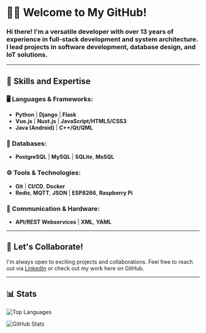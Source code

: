 # 👨‍💻 Welcome to My GitHub!

### Hi there! I'm a versatile developer with over 13 years of experience in full-stack development and system architecture. I lead projects in software development, database design, and IoT solutions.

---

## 🚀 Skills and Expertise

### 🖥️ Languages & Frameworks:
- **Python** | **Django** | **Flask**
- **Vue.js** | **Nuxt.js** | **JavaScript/HTML5/CSS3**
- **Java (Android)** | **C++/Qt/QML**
 
### 💾 Databases:
- **PostgreSQL** | **MySQL** | **SQLite**, **MsSQL**

### ⚙️ Tools & Technologies:
- **Git** | **CI/CD**, **Docker**
- **Redis**, **MQTT**, **JSON** | **ESP8266**, **Raspberry Pi**

### 🔧 Communication & Hardware:
- **API/REST Webservices** | **XML**, **YAML**

---

## 🤝 Let's Collaborate!

I'm always open to exciting projects and collaborations. Feel free to reach out via [LinkedIn](https://www.linkedin.com/) or check out my work here on GitHub.

---

## 📊 Stats

![Top Languages](https://github-readme-stats.vercel.app/api/top-langs/?username=yourusername&layout=compact&theme=radical)

![GitHub Stats](https://github-readme-stats.vercel.app/api?username=yourusername&show_icons=true&theme=radical)

<!---
fecub/fecub is a ✨ special ✨ repository because its `README.md` (this file) appears on your GitHub profile.
You can click the Preview link to take a look at your changes.
--->
